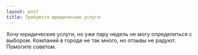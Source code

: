 ```yaml
---
layout: post 
title: Требуются юридические услуги 
--- 
```

Хочу юридические услуги, но уже пару недель не могу определиться с выбором. Компаний в городе не так много, но отзывы не радуют. Помогите советом.
